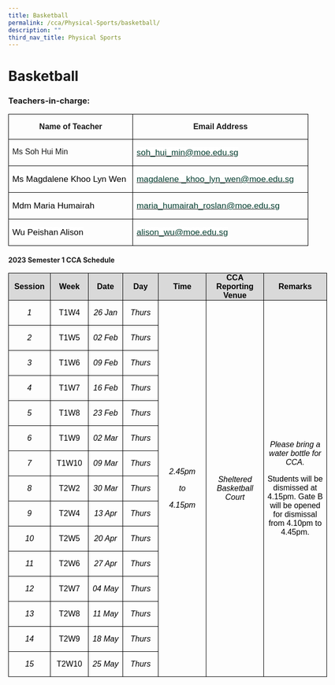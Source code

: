 ```yaml
---
title: Basketball
permalink: /cca/Physical-Sports/basketball/
description: ""
third_nav_title: Physical Sports
---
```

# **Basketball**

### Teachers-in-charge:
   
<table style="width:456.7pt;border-collapse:collapse;border:none;mso-border-alt:solid windowtext .5pt;
 mso-yfti-tbllook:1184;mso-padding-alt:0in 5.4pt 0in 5.4pt;mso-border-insideh:
 .5pt solid windowtext;mso-border-insidev:.5pt solid windowtext" width="0" cellpadding="0" cellspacing="0" border="1" class="MsoNormalTable"><tbody><tr style="mso-yfti-irow:0;mso-yfti-firstrow:yes;height:25.6pt"><td style="width:195.7pt;border:solid windowtext 1.0pt;
  mso-border-alt:solid windowtext .5pt;padding:0in 5.4pt 0in 5.4pt;height:25.6pt" valign="top" width="261"><p style="text-align:center;line-height:115%" align="center" class="MsoNormal"><b><span style="font-family:&quot;Arial&quot;,sans-serif;mso-ansi-language:EN-SG" lang="EN-SG">Name of Teacher</span></b></p></td><td style="width:261.0pt;border:solid windowtext 1.0pt;
  border-left:none;mso-border-left-alt:solid windowtext .5pt;mso-border-alt:
  solid windowtext .5pt;padding:0in 5.4pt 0in 5.4pt;height:25.6pt" valign="top" width="348"><p style="text-align:center;line-height:115%" align="center" class="MsoNormal"><b><span style="font-family:&quot;Arial&quot;,sans-serif;mso-ansi-language:EN-SG" lang="EN-SG">Email Address</span></b></p></td></tr><tr style="mso-yfti-irow:1;height:22.2pt"><td style="width:195.7pt;border:solid windowtext 1.0pt;
  border-top:none;mso-border-top-alt:solid windowtext .5pt;mso-border-alt:solid windowtext .5pt;
  padding:0in 5.4pt 0in 5.4pt;height:22.2pt" valign="top" width="261"><p class="MsoNormal"><span style="font-family:&quot;Arial&quot;,sans-serif;
  mso-ansi-language:EN-SG" lang="EN-SG">Ms Soh Hui Min</span></p></td><td style="width:261.0pt;border-top:none;border-left:
  none;border-bottom:solid windowtext 1.0pt;border-right:solid windowtext 1.0pt;
  mso-border-top-alt:solid windowtext .5pt;mso-border-left-alt:solid windowtext .5pt;
  mso-border-alt:solid windowtext .5pt;padding:0in 5.4pt 0in 5.4pt;height:22.2pt" valign="top" width="348"><p class="MsoNormal"><span lang="EN-GB"><a href="mailto:soh_hui_min@moe.edu.sg"><span style="font-size:13.0pt;font-family:&quot;Arial&quot;,sans-serif;color:#033C2E;
  background:white">soh_hui_min@moe.edu.sg</span></a></span><span style="font-family:&quot;Arial&quot;,sans-serif;mso-ansi-language:EN-SG" lang="EN-SG"></span></p></td></tr><tr style="mso-yfti-irow:2;height:23.1pt"><td style="width:195.7pt;border:solid windowtext 1.0pt;
  border-top:none;mso-border-top-alt:solid windowtext .5pt;mso-border-alt:solid windowtext .5pt;
  padding:0in 5.4pt 0in 5.4pt;height:23.1pt" valign="top" width="261"><p class="MsoNormal"><span style="font-size:13.0pt;font-family:&quot;Arial&quot;,sans-serif;
  color:black;background:white" lang="EN-GB">Ms Magdalene Khoo Lyn Wen</span><span style="font-family:&quot;Arial&quot;,sans-serif;mso-ansi-language:EN-SG" lang="EN-SG"></span></p></td><td style="width:261.0pt;border-top:none;border-left:
  none;border-bottom:solid windowtext 1.0pt;border-right:solid windowtext 1.0pt;
  mso-border-top-alt:solid windowtext .5pt;mso-border-left-alt:solid windowtext .5pt;
  mso-border-alt:solid windowtext .5pt;padding:0in 5.4pt 0in 5.4pt;height:23.1pt" valign="top" width="348"><p class="MsoNormal"><span lang="EN-GB"><a href="mailto:magdalene%20_khoo_lyn_wen@moe.edu.sg"><span style="font-size:
  13.0pt;font-family:&quot;Arial&quot;,sans-serif;color:#033C2E;background:white">magdalene _khoo_lyn_wen@moe.edu.sg</span></a></span><span style="font-family:
  &quot;Arial&quot;,sans-serif;mso-ansi-language:EN-SG" lang="EN-SG"></span></p></td></tr><tr style="mso-yfti-irow:3;height:23.1pt"><td style="width:195.7pt;border:solid windowtext 1.0pt;
  border-top:none;mso-border-top-alt:solid windowtext .5pt;mso-border-alt:solid windowtext .5pt;
  padding:0in 5.4pt 0in 5.4pt;height:23.1pt" valign="top" width="261"><p class="MsoNormal"><span style="font-size:13.0pt;font-family:&quot;Arial&quot;,sans-serif;
  color:black;background:white" lang="EN-GB">Mdm Maria Humairah</span><span style="font-family:&quot;Arial&quot;,sans-serif;mso-ansi-language:EN-SG" lang="EN-SG"></span></p></td><td style="width:261.0pt;border-top:none;border-left:
  none;border-bottom:solid windowtext 1.0pt;border-right:solid windowtext 1.0pt;
  mso-border-top-alt:solid windowtext .5pt;mso-border-left-alt:solid windowtext .5pt;
  mso-border-alt:solid windowtext .5pt;padding:0in 5.4pt 0in 5.4pt;height:23.1pt" valign="top" width="348"><p class="MsoNormal"><span lang="EN-GB"><a href="mailto:maria_humairah_roslan@moe.edu.sg"><span style="font-size:13.0pt;
  font-family:&quot;Arial&quot;,sans-serif;color:#033C2E">maria_humairah_roslan@moe.edu.sg</span></a></span><span style="font-family:&quot;Arial&quot;,sans-serif;mso-ansi-language:EN-SG" lang="EN-SG"></span></p></td></tr><tr style="mso-yfti-irow:4;mso-yfti-lastrow:yes;height:23.1pt"><td style="width:195.7pt;border:solid windowtext 1.0pt;
  border-top:none;mso-border-top-alt:solid windowtext .5pt;mso-border-alt:solid windowtext .5pt;
  padding:0in 5.4pt 0in 5.4pt;height:23.1pt" valign="top" width="261"><p class="MsoNormal"><span style="font-size:13.0pt;font-family:&quot;Arial&quot;,sans-serif;
  color:black;background:white" lang="EN-GB">Wu Peishan Alison</span><span style="font-family:&quot;Arial&quot;,sans-serif" lang="EN-GB"></span></p></td><td style="width:261.0pt;border-top:none;border-left:
  none;border-bottom:solid windowtext 1.0pt;border-right:solid windowtext 1.0pt;
  mso-border-top-alt:solid windowtext .5pt;mso-border-left-alt:solid windowtext .5pt;
  mso-border-alt:solid windowtext .5pt;padding:0in 5.4pt 0in 5.4pt;height:23.1pt" valign="top" width="348"><p class="MsoNormal"><span lang="EN-GB"><a href="mailto:alison_wu@moe.edu.sg"><span style="font-size:13.0pt;font-family:&quot;Arial&quot;,sans-serif;color:#033C2E;
  background:white">alison_wu@moe.edu.sg</span></a></span><span style="font-family:&quot;Arial&quot;,sans-serif;mso-ansi-language:EN-SG" lang="EN-SG"></span></p></td></tr></tbody></table>
       

#### **2023 Semester 1 CCA Schedule**
        
<table style="width:484.9pt;border-collapse:collapse;border:none;mso-border-alt:solid windowtext .5pt;
 mso-yfti-tbllook:1184;mso-padding-alt:0in 5.4pt 0in 5.4pt;mso-border-insideh:
 .5pt solid windowtext;mso-border-insidev:.5pt solid windowtext" width="0" cellpadding="0" cellspacing="0" border="1" class="MsoNormalTable"><tbody><tr style="mso-yfti-irow:0;mso-yfti-firstrow:yes;height:34.6pt"><td style="width:56.85pt;border:solid windowtext 1.0pt;mso-border-alt:
  solid windowtext .5pt;background:#D9D9D9;padding:0in 5.4pt 0in 5.4pt;
  height:34.6pt" width="76"><p style="margin:0in;margin-bottom:.0001pt;text-align:center" align="center"><b><span style="font-family:&quot;Arial&quot;,sans-serif;color:black;mso-ansi-language:EN-US;
  mso-fareast-language:EN-US">Session</span></b></p></td><td style="width:51.6pt;border:solid windowtext 1.0pt;border-left:
  none;mso-border-left-alt:solid windowtext .5pt;mso-border-alt:solid windowtext .5pt;
  background:#D9D9D9;padding:0in 5.4pt 0in 5.4pt;height:34.6pt" width="69"><p style="margin:0in;margin-bottom:.0001pt;text-align:center" align="center"><b><span style="font-family:&quot;Arial&quot;,sans-serif;color:black;mso-ansi-language:EN-US;
  mso-fareast-language:EN-US">Week</span></b></p></td><td style="width:51.6pt;border:solid windowtext 1.0pt;border-left:
  none;mso-border-left-alt:solid windowtext .5pt;mso-border-alt:solid windowtext .5pt;
  background:#D9D9D9;padding:0in 5.4pt 0in 5.4pt;height:34.6pt" width="69"><p style="margin:0in;margin-bottom:.0001pt;text-align:center" align="center"><b><span style="font-family:&quot;Arial&quot;,sans-serif;color:black;mso-ansi-language:EN-US;
  mso-fareast-language:EN-US">Date</span></b></p></td><td style="width:51.55pt;border:solid windowtext 1.0pt;border-left:
  none;mso-border-left-alt:solid windowtext .5pt;mso-border-alt:solid windowtext .5pt;
  background:#D9D9D9;padding:0in 5.4pt 0in 5.4pt;height:34.6pt" width="69"><p style="margin:0in;margin-bottom:.0001pt;text-align:center" align="center"><b><span style="font-family:&quot;Arial&quot;,sans-serif;color:black;mso-ansi-language:EN-US;
  mso-fareast-language:EN-US">Day</span></b></p></td><td style="width:76.7pt;border:solid windowtext 1.0pt;border-left:
  none;mso-border-left-alt:solid windowtext .5pt;mso-border-alt:solid windowtext .5pt;
  background:#D9D9D9;padding:0in 5.4pt 0in 5.4pt;height:34.6pt" width="102"><p style="margin:0in;margin-bottom:.0001pt;text-align:center" align="center"><b><span style="font-family:&quot;Arial&quot;,sans-serif;color:black;mso-ansi-language:EN-US;
  mso-fareast-language:EN-US">Time</span></b></p></td><td style="width:90.2pt;border:solid windowtext 1.0pt;border-left:
  none;mso-border-left-alt:solid windowtext .5pt;mso-border-alt:solid windowtext .5pt;
  background:#D9D9D9;padding:0in 5.4pt 0in 5.4pt;height:34.6pt" width="120"><p style="margin:0in;margin-bottom:.0001pt;text-align:center" align="center"><b><span style="font-family:&quot;Arial&quot;,sans-serif;color:black;mso-ansi-language:EN-US;
  mso-fareast-language:EN-US">CCA Reporting Venue</span></b></p></td><td style="width:106.4pt;border:solid windowtext 1.0pt;border-left:
  none;mso-border-left-alt:solid windowtext .5pt;mso-border-alt:solid windowtext .5pt;
  background:#D9D9D9;padding:0in 5.4pt 0in 5.4pt;height:34.6pt" width="142"><p style="margin:0in;margin-bottom:.0001pt;text-align:center" align="center"><b><span style="font-family:&quot;Arial&quot;,sans-serif;color:black;mso-ansi-language:EN-US;
  mso-fareast-language:EN-US">Remarks</span></b></p></td></tr><tr style="mso-yfti-irow:1;height:19.85pt;mso-height-rule:exactly"><td style="width:56.85pt;border:solid windowtext 1.0pt;border-top:
  none;mso-border-top-alt:solid windowtext .5pt;mso-border-alt:solid windowtext .5pt;
  padding:0in 5.4pt 0in 5.4pt;height:19.85pt;mso-height-rule:exactly" width="76"><p style="text-align:center" align="center" class="MsoNormal"><i><span style="font-family:&quot;Arial&quot;,sans-serif;color:black" lang="EN-GB">1</span></i></p></td><td style="width:51.6pt;border-top:none;border-left:none;border-bottom:
  solid windowtext 1.0pt;border-right:solid windowtext 1.0pt;mso-border-top-alt:
  solid windowtext .5pt;mso-border-left-alt:solid windowtext .5pt;mso-border-alt:
  solid windowtext .5pt;padding:0in 5.4pt 0in 5.4pt;height:19.85pt;mso-height-rule:
  exactly" width="69"><p style="text-align:center" align="center" class="MsoNormal"><span style="font-family:&quot;Arial&quot;,sans-serif;color:black" lang="EN-GB">T1W4</span></p></td><td style="width:51.6pt;border-top:none;border-left:none;border-bottom:
  solid windowtext 1.0pt;border-right:solid windowtext 1.0pt;mso-border-top-alt:
  solid windowtext .5pt;mso-border-left-alt:solid windowtext .5pt;mso-border-alt:
  solid windowtext .5pt;padding:0in 5.4pt 0in 5.4pt;height:19.85pt;mso-height-rule:
  exactly" width="69"><p style="text-align:center" align="center" class="MsoNormal"><i><span style="font-family:&quot;Arial&quot;,sans-serif;color:black" lang="EN-GB">26 Jan</span></i></p></td><td style="width:51.55pt;border-top:none;border-left:none;
  border-bottom:solid windowtext 1.0pt;border-right:solid windowtext 1.0pt;
  mso-border-top-alt:solid windowtext .5pt;mso-border-left-alt:solid windowtext .5pt;
  mso-border-alt:solid windowtext .5pt;padding:0in 5.4pt 0in 5.4pt;height:19.85pt;
  mso-height-rule:exactly" width="69"><p style="text-align:center" align="center" class="MsoNormal"><i><span style="font-family:&quot;Arial&quot;,sans-serif;color:black" lang="EN-GB">Thurs</span></i></p></td><td style="width:76.7pt;border-top:none;border-left:
  none;border-bottom:solid windowtext 1.0pt;border-right:solid windowtext 1.0pt;
  mso-border-top-alt:solid windowtext .5pt;mso-border-left-alt:solid windowtext .5pt;
  mso-border-alt:solid windowtext .5pt;padding:0in 5.4pt 0in 5.4pt;height:19.85pt;
  mso-height-rule:exactly" rowspan="15" width="102"><p style="text-align:center" align="center"><i><span style="font-family:&quot;Arial&quot;,sans-serif;
  color:black;mso-ansi-language:EN-US;mso-fareast-language:EN-US">2.45pm</span></i></p><p style="text-align:center" align="center"><i><span style="font-family:&quot;Arial&quot;,sans-serif;
  color:black;mso-ansi-language:EN-US;mso-fareast-language:EN-US">to</span></i></p><p style="text-align:center" align="center"><i><span style="font-family:&quot;Arial&quot;,sans-serif;
  color:black;mso-ansi-language:EN-US;mso-fareast-language:EN-US">4.15pm</span></i></p></td><td style="width:90.2pt;border-top:none;border-left:
  none;border-bottom:solid windowtext 1.0pt;border-right:solid windowtext 1.0pt;
  mso-border-top-alt:solid windowtext .5pt;mso-border-left-alt:solid windowtext .5pt;
  mso-border-alt:solid windowtext .5pt;padding:0in 5.4pt 0in 5.4pt;height:19.85pt;
  mso-height-rule:exactly" rowspan="15" width="120"><p style="text-align:center" align="center"><i><span style="font-family:&quot;Arial&quot;,sans-serif;
  color:black;mso-ansi-language:EN-US;mso-fareast-language:EN-US">Sheltered Basketball Court</span></i></p></td><td style="width:106.4pt;border-top:none;border-left:
  none;border-bottom:solid windowtext 1.0pt;border-right:solid windowtext 1.0pt;
  mso-border-top-alt:solid windowtext .5pt;mso-border-left-alt:solid windowtext .5pt;
  mso-border-alt:solid windowtext .5pt;padding:0in 5.4pt 0in 5.4pt;height:19.85pt;
  mso-height-rule:exactly" rowspan="15" width="142"><p style="text-align:center" align="center"><i><span style="font-family:&quot;Arial&quot;,sans-serif;
  color:black;mso-ansi-language:EN-US;mso-fareast-language:EN-US">Please bring a water bottle for CCA.</span></i></p><p style="text-align:center" align="center"><span style="font-family:&quot;Arial&quot;,sans-serif;
  color:black;mso-ansi-language:EN-US;mso-fareast-language:EN-US">Students will be dismissed at 4.15pm. Gate B will be opened for dismissal from 4.10pm to 4.45pm.</span></p></td></tr><tr style="mso-yfti-irow:2;height:19.85pt;mso-height-rule:exactly"><td style="width:56.85pt;border:solid windowtext 1.0pt;border-top:
  none;mso-border-top-alt:solid windowtext .5pt;mso-border-alt:solid windowtext .5pt;
  padding:0in 5.4pt 0in 5.4pt;height:19.85pt;mso-height-rule:exactly" width="76"><p style="text-align:center" align="center" class="MsoNormal"><i><span style="font-family:&quot;Arial&quot;,sans-serif;color:black" lang="EN-GB">2</span></i></p></td><td style="width:51.6pt;border-top:none;border-left:none;border-bottom:
  solid windowtext 1.0pt;border-right:solid windowtext 1.0pt;mso-border-top-alt:
  solid windowtext .5pt;mso-border-left-alt:solid windowtext .5pt;mso-border-alt:
  solid windowtext .5pt;padding:0in 5.4pt 0in 5.4pt;height:19.85pt;mso-height-rule:
  exactly" width="69"><p style="text-align:center" align="center" class="MsoNormal"><span style="font-family:&quot;Arial&quot;,sans-serif;color:black" lang="EN-GB">T1W5</span></p></td><td style="width:51.6pt;border-top:none;border-left:none;border-bottom:
  solid windowtext 1.0pt;border-right:solid windowtext 1.0pt;mso-border-top-alt:
  solid windowtext .5pt;mso-border-left-alt:solid windowtext .5pt;mso-border-alt:
  solid windowtext .5pt;padding:0in 5.4pt 0in 5.4pt;height:19.85pt;mso-height-rule:
  exactly" width="69"><p style="text-align:center" align="center" class="MsoNormal"><i><span style="font-family:&quot;Arial&quot;,sans-serif;color:black" lang="EN-GB">02 Feb</span></i></p></td><td style="width:51.55pt;border-top:none;border-left:none;
  border-bottom:solid windowtext 1.0pt;border-right:solid windowtext 1.0pt;
  mso-border-top-alt:solid windowtext .5pt;mso-border-left-alt:solid windowtext .5pt;
  mso-border-alt:solid windowtext .5pt;padding:0in 5.4pt 0in 5.4pt;height:19.85pt;
  mso-height-rule:exactly" width="69"><p style="text-align:center" align="center" class="MsoNormal"><i><span style="font-family:&quot;Arial&quot;,sans-serif;color:black" lang="EN-GB">Thurs</span></i></p></td></tr><tr style="mso-yfti-irow:3;height:19.85pt;mso-height-rule:exactly"><td style="width:56.85pt;border:solid windowtext 1.0pt;border-top:
  none;mso-border-top-alt:solid windowtext .5pt;mso-border-alt:solid windowtext .5pt;
  padding:0in 5.4pt 0in 5.4pt;height:19.85pt;mso-height-rule:exactly" width="76"><p style="text-align:center" align="center" class="MsoNormal"><i><span style="font-family:&quot;Arial&quot;,sans-serif;color:black" lang="EN-GB">3</span></i></p></td><td style="width:51.6pt;border-top:none;border-left:none;border-bottom:
  solid windowtext 1.0pt;border-right:solid windowtext 1.0pt;mso-border-top-alt:
  solid windowtext .5pt;mso-border-left-alt:solid windowtext .5pt;mso-border-alt:
  solid windowtext .5pt;padding:0in 5.4pt 0in 5.4pt;height:19.85pt;mso-height-rule:
  exactly" width="69"><p style="text-align:center" align="center" class="MsoNormal"><span style="font-family:&quot;Arial&quot;,sans-serif;color:black" lang="EN-GB">T1W6</span></p></td><td style="width:51.6pt;border-top:none;border-left:none;border-bottom:
  solid windowtext 1.0pt;border-right:solid windowtext 1.0pt;mso-border-top-alt:
  solid windowtext .5pt;mso-border-left-alt:solid windowtext .5pt;mso-border-alt:
  solid windowtext .5pt;padding:0in 5.4pt 0in 5.4pt;height:19.85pt;mso-height-rule:
  exactly" width="69"><p style="text-align:center" align="center" class="MsoNormal"><i><span style="font-family:&quot;Arial&quot;,sans-serif;color:black" lang="EN-GB">09 Feb</span></i></p></td><td style="width:51.55pt;border-top:none;border-left:none;
  border-bottom:solid windowtext 1.0pt;border-right:solid windowtext 1.0pt;
  mso-border-top-alt:solid windowtext .5pt;mso-border-left-alt:solid windowtext .5pt;
  mso-border-alt:solid windowtext .5pt;padding:0in 5.4pt 0in 5.4pt;height:19.85pt;
  mso-height-rule:exactly" width="69"><p style="text-align:center" align="center" class="MsoNormal"><i><span style="font-family:&quot;Arial&quot;,sans-serif;color:black" lang="EN-GB">Thurs</span></i></p></td></tr><tr style="mso-yfti-irow:4;height:19.85pt;mso-height-rule:exactly"><td style="width:56.85pt;border:solid windowtext 1.0pt;border-top:
  none;mso-border-top-alt:solid windowtext .5pt;mso-border-alt:solid windowtext .5pt;
  padding:0in 5.4pt 0in 5.4pt;height:19.85pt;mso-height-rule:exactly" width="76"><p style="text-align:center" align="center" class="MsoNormal"><i><span style="font-family:&quot;Arial&quot;,sans-serif;color:black" lang="EN-GB">4</span></i></p></td><td style="width:51.6pt;border-top:none;border-left:none;border-bottom:
  solid windowtext 1.0pt;border-right:solid windowtext 1.0pt;mso-border-top-alt:
  solid windowtext .5pt;mso-border-left-alt:solid windowtext .5pt;mso-border-alt:
  solid windowtext .5pt;padding:0in 5.4pt 0in 5.4pt;height:19.85pt;mso-height-rule:
  exactly" width="69"><p style="text-align:center" align="center" class="MsoNormal"><span style="font-family:&quot;Arial&quot;,sans-serif;color:black" lang="EN-GB">T1W7</span></p></td><td style="width:51.6pt;border-top:none;border-left:none;border-bottom:
  solid windowtext 1.0pt;border-right:solid windowtext 1.0pt;mso-border-top-alt:
  solid windowtext .5pt;mso-border-left-alt:solid windowtext .5pt;mso-border-alt:
  solid windowtext .5pt;padding:0in 5.4pt 0in 5.4pt;height:19.85pt;mso-height-rule:
  exactly" width="69"><p style="text-align:center" align="center" class="MsoNormal"><i><span style="font-family:&quot;Arial&quot;,sans-serif;color:black" lang="EN-GB">16 Feb</span></i></p></td><td style="width:51.55pt;border-top:none;border-left:none;
  border-bottom:solid windowtext 1.0pt;border-right:solid windowtext 1.0pt;
  mso-border-top-alt:solid windowtext .5pt;mso-border-left-alt:solid windowtext .5pt;
  mso-border-alt:solid windowtext .5pt;padding:0in 5.4pt 0in 5.4pt;height:19.85pt;
  mso-height-rule:exactly" width="69"><p style="text-align:center" align="center" class="MsoNormal"><i><span style="font-family:&quot;Arial&quot;,sans-serif;color:black" lang="EN-GB">Thurs</span></i></p></td></tr><tr style="mso-yfti-irow:5;height:19.85pt;mso-height-rule:exactly"><td style="width:56.85pt;border:solid windowtext 1.0pt;border-top:
  none;mso-border-top-alt:solid windowtext .5pt;mso-border-alt:solid windowtext .5pt;
  padding:0in 5.4pt 0in 5.4pt;height:19.85pt;mso-height-rule:exactly" width="76"><p style="text-align:center" align="center" class="MsoNormal"><i><span style="font-family:&quot;Arial&quot;,sans-serif;color:black" lang="EN-GB">5</span></i></p></td><td style="width:51.6pt;border-top:none;border-left:none;border-bottom:
  solid windowtext 1.0pt;border-right:solid windowtext 1.0pt;mso-border-top-alt:
  solid windowtext .5pt;mso-border-left-alt:solid windowtext .5pt;mso-border-alt:
  solid windowtext .5pt;padding:0in 5.4pt 0in 5.4pt;height:19.85pt;mso-height-rule:
  exactly" width="69"><p style="text-align:center" align="center" class="MsoNormal"><span style="font-family:&quot;Arial&quot;,sans-serif;color:black" lang="EN-GB">T1W8</span></p></td><td style="width:51.6pt;border-top:none;border-left:none;border-bottom:
  solid windowtext 1.0pt;border-right:solid windowtext 1.0pt;mso-border-top-alt:
  solid windowtext .5pt;mso-border-left-alt:solid windowtext .5pt;mso-border-alt:
  solid windowtext .5pt;padding:0in 5.4pt 0in 5.4pt;height:19.85pt;mso-height-rule:
  exactly" width="69"><p style="text-align:center" align="center" class="MsoNormal"><i><span style="font-family:&quot;Arial&quot;,sans-serif;color:black" lang="EN-GB">23 Feb</span></i></p></td><td style="width:51.55pt;border-top:none;border-left:none;
  border-bottom:solid windowtext 1.0pt;border-right:solid windowtext 1.0pt;
  mso-border-top-alt:solid windowtext .5pt;mso-border-left-alt:solid windowtext .5pt;
  mso-border-alt:solid windowtext .5pt;padding:0in 5.4pt 0in 5.4pt;height:19.85pt;
  mso-height-rule:exactly" width="69"><p style="text-align:center" align="center" class="MsoNormal"><i><span style="font-family:&quot;Arial&quot;,sans-serif;color:black" lang="EN-GB">Thurs</span></i></p></td></tr><tr style="mso-yfti-irow:6;height:19.85pt;mso-height-rule:exactly"><td style="width:56.85pt;border:solid windowtext 1.0pt;border-top:
  none;mso-border-top-alt:solid windowtext .5pt;mso-border-alt:solid windowtext .5pt;
  padding:0in 5.4pt 0in 5.4pt;height:19.85pt;mso-height-rule:exactly" width="76"><p style="text-align:center" align="center" class="MsoNormal"><i><span style="font-family:&quot;Arial&quot;,sans-serif;color:black" lang="EN-GB">6</span></i></p></td><td style="width:51.6pt;border-top:none;border-left:none;border-bottom:
  solid windowtext 1.0pt;border-right:solid windowtext 1.0pt;mso-border-top-alt:
  solid windowtext .5pt;mso-border-left-alt:solid windowtext .5pt;mso-border-alt:
  solid windowtext .5pt;padding:0in 5.4pt 0in 5.4pt;height:19.85pt;mso-height-rule:
  exactly" width="69"><p style="text-align:center" align="center" class="MsoNormal"><span style="font-family:&quot;Arial&quot;,sans-serif;color:black" lang="EN-GB">T1W9</span></p></td><td style="width:51.6pt;border-top:none;border-left:none;border-bottom:
  solid windowtext 1.0pt;border-right:solid windowtext 1.0pt;mso-border-top-alt:
  solid windowtext .5pt;mso-border-left-alt:solid windowtext .5pt;mso-border-alt:
  solid windowtext .5pt;padding:0in 5.4pt 0in 5.4pt;height:19.85pt;mso-height-rule:
  exactly" width="69"><p style="text-align:center" align="center" class="MsoNormal"><i><span style="font-family:&quot;Arial&quot;,sans-serif;color:black" lang="EN-GB">02 Mar</span></i></p></td><td style="width:51.55pt;border-top:none;border-left:none;
  border-bottom:solid windowtext 1.0pt;border-right:solid windowtext 1.0pt;
  mso-border-top-alt:solid windowtext .5pt;mso-border-left-alt:solid windowtext .5pt;
  mso-border-alt:solid windowtext .5pt;padding:0in 5.4pt 0in 5.4pt;height:19.85pt;
  mso-height-rule:exactly" width="69"><p style="text-align:center" align="center" class="MsoNormal"><i><span style="font-family:&quot;Arial&quot;,sans-serif;color:black" lang="EN-GB">Thurs</span></i></p></td></tr><tr style="mso-yfti-irow:7;height:19.85pt;mso-height-rule:exactly"><td style="width:56.85pt;border:solid windowtext 1.0pt;border-top:
  none;mso-border-top-alt:solid windowtext .5pt;mso-border-alt:solid windowtext .5pt;
  padding:0in 5.4pt 0in 5.4pt;height:19.85pt;mso-height-rule:exactly" width="76"><p style="text-align:center" align="center" class="MsoNormal"><i><span style="font-family:&quot;Arial&quot;,sans-serif;color:black" lang="EN-GB">7</span></i></p></td><td style="width:51.6pt;border-top:none;border-left:none;border-bottom:
  solid windowtext 1.0pt;border-right:solid windowtext 1.0pt;mso-border-top-alt:
  solid windowtext .5pt;mso-border-left-alt:solid windowtext .5pt;mso-border-alt:
  solid windowtext .5pt;padding:0in 5.4pt 0in 5.4pt;height:19.85pt;mso-height-rule:
  exactly" width="69"><p style="text-align:center" align="center" class="MsoNormal"><span style="font-family:&quot;Arial&quot;,sans-serif;color:black" lang="EN-GB">T1W10</span></p></td><td style="width:51.6pt;border-top:none;border-left:none;border-bottom:
  solid windowtext 1.0pt;border-right:solid windowtext 1.0pt;mso-border-top-alt:
  solid windowtext .5pt;mso-border-left-alt:solid windowtext .5pt;mso-border-alt:
  solid windowtext .5pt;padding:0in 5.4pt 0in 5.4pt;height:19.85pt;mso-height-rule:
  exactly" width="69"><p style="text-align:center" align="center" class="MsoNormal"><i><span style="font-family:&quot;Arial&quot;,sans-serif;color:black" lang="EN-GB">09 Mar</span></i></p></td><td style="width:51.55pt;border-top:none;border-left:none;
  border-bottom:solid windowtext 1.0pt;border-right:solid windowtext 1.0pt;
  mso-border-top-alt:solid windowtext .5pt;mso-border-left-alt:solid windowtext .5pt;
  mso-border-alt:solid windowtext .5pt;padding:0in 5.4pt 0in 5.4pt;height:19.85pt;
  mso-height-rule:exactly" width="69"><p style="text-align:center" align="center" class="MsoNormal"><i><span style="font-family:&quot;Arial&quot;,sans-serif;color:black" lang="EN-GB">Thurs</span></i></p></td></tr><tr style="mso-yfti-irow:8;height:19.85pt;mso-height-rule:exactly"><td style="width:56.85pt;border:solid windowtext 1.0pt;border-top:
  none;mso-border-top-alt:solid windowtext .5pt;mso-border-alt:solid windowtext .5pt;
  padding:0in 5.4pt 0in 5.4pt;height:19.85pt;mso-height-rule:exactly" width="76"><p style="text-align:center" align="center" class="MsoNormal"><i><span style="font-family:&quot;Arial&quot;,sans-serif;color:black" lang="EN-GB">8</span></i></p></td><td style="width:51.6pt;border-top:none;border-left:none;border-bottom:
  solid windowtext 1.0pt;border-right:solid windowtext 1.0pt;mso-border-top-alt:
  solid windowtext .5pt;mso-border-left-alt:solid windowtext .5pt;mso-border-alt:
  solid windowtext .5pt;padding:0in 5.4pt 0in 5.4pt;height:19.85pt;mso-height-rule:
  exactly" width="69"><p style="text-align:center" align="center" class="MsoNormal"><span style="font-family:&quot;Arial&quot;,sans-serif;color:black" lang="EN-GB">T2W2</span></p></td><td style="width:51.6pt;border-top:none;border-left:none;border-bottom:
  solid windowtext 1.0pt;border-right:solid windowtext 1.0pt;mso-border-top-alt:
  solid windowtext .5pt;mso-border-left-alt:solid windowtext .5pt;mso-border-alt:
  solid windowtext .5pt;padding:0in 5.4pt 0in 5.4pt;height:19.85pt;mso-height-rule:
  exactly" width="69"><p style="text-align:center" align="center" class="MsoNormal"><i><span style="font-family:&quot;Arial&quot;,sans-serif;color:black" lang="EN-GB">30 Mar</span></i></p></td><td style="width:51.55pt;border-top:none;border-left:none;
  border-bottom:solid windowtext 1.0pt;border-right:solid windowtext 1.0pt;
  mso-border-top-alt:solid windowtext .5pt;mso-border-left-alt:solid windowtext .5pt;
  mso-border-alt:solid windowtext .5pt;padding:0in 5.4pt 0in 5.4pt;height:19.85pt;
  mso-height-rule:exactly" width="69"><p style="text-align:center" align="center" class="MsoNormal"><i><span style="font-family:&quot;Arial&quot;,sans-serif;color:black" lang="EN-GB">Thurs</span></i></p></td></tr><tr style="mso-yfti-irow:9;height:19.85pt;mso-height-rule:exactly"><td style="width:56.85pt;border:solid windowtext 1.0pt;border-top:
  none;mso-border-top-alt:solid windowtext .5pt;mso-border-alt:solid windowtext .5pt;
  padding:0in 5.4pt 0in 5.4pt;height:19.85pt;mso-height-rule:exactly" width="76"><p style="text-align:center" align="center" class="MsoNormal"><i><span style="font-family:&quot;Arial&quot;,sans-serif;color:black" lang="EN-GB">9</span></i></p></td><td style="width:51.6pt;border-top:none;border-left:none;border-bottom:
  solid windowtext 1.0pt;border-right:solid windowtext 1.0pt;mso-border-top-alt:
  solid windowtext .5pt;mso-border-left-alt:solid windowtext .5pt;mso-border-alt:
  solid windowtext .5pt;padding:0in 5.4pt 0in 5.4pt;height:19.85pt;mso-height-rule:
  exactly" width="69"><p style="text-align:center" align="center" class="MsoNormal"><span style="font-family:&quot;Arial&quot;,sans-serif;color:black" lang="EN-GB">T2W4</span></p></td><td style="width:51.6pt;border-top:none;border-left:none;border-bottom:
  solid windowtext 1.0pt;border-right:solid windowtext 1.0pt;mso-border-top-alt:
  solid windowtext .5pt;mso-border-left-alt:solid windowtext .5pt;mso-border-alt:
  solid windowtext .5pt;padding:0in 5.4pt 0in 5.4pt;height:19.85pt;mso-height-rule:
  exactly" width="69"><p style="text-align:center" align="center" class="MsoNormal"><i><span style="font-family:&quot;Arial&quot;,sans-serif;color:black" lang="EN-GB">13 Apr</span></i></p></td><td style="width:51.55pt;border-top:none;border-left:none;
  border-bottom:solid windowtext 1.0pt;border-right:solid windowtext 1.0pt;
  mso-border-top-alt:solid windowtext .5pt;mso-border-left-alt:solid windowtext .5pt;
  mso-border-alt:solid windowtext .5pt;padding:0in 5.4pt 0in 5.4pt;height:19.85pt;
  mso-height-rule:exactly" width="69"><p style="text-align:center" align="center" class="MsoNormal"><i><span style="font-family:&quot;Arial&quot;,sans-serif;color:black" lang="EN-GB">Thurs</span></i></p></td></tr><tr style="mso-yfti-irow:10;height:19.85pt;mso-height-rule:exactly"><td style="width:56.85pt;border:solid windowtext 1.0pt;border-top:
  none;mso-border-top-alt:solid windowtext .5pt;mso-border-alt:solid windowtext .5pt;
  padding:0in 5.4pt 0in 5.4pt;height:19.85pt;mso-height-rule:exactly" width="76"><p style="text-align:center" align="center" class="MsoNormal"><i><span style="font-family:&quot;Arial&quot;,sans-serif;color:black" lang="EN-GB">10</span></i></p></td><td style="width:51.6pt;border-top:none;border-left:none;border-bottom:
  solid windowtext 1.0pt;border-right:solid windowtext 1.0pt;mso-border-top-alt:
  solid windowtext .5pt;mso-border-left-alt:solid windowtext .5pt;mso-border-alt:
  solid windowtext .5pt;padding:0in 5.4pt 0in 5.4pt;height:19.85pt;mso-height-rule:
  exactly" width="69"><p style="text-align:center" align="center" class="MsoNormal"><span style="font-family:&quot;Arial&quot;,sans-serif;color:black" lang="EN-GB">T2W5</span></p></td><td style="width:51.6pt;border-top:none;border-left:none;border-bottom:
  solid windowtext 1.0pt;border-right:solid windowtext 1.0pt;mso-border-top-alt:
  solid windowtext .5pt;mso-border-left-alt:solid windowtext .5pt;mso-border-alt:
  solid windowtext .5pt;padding:0in 5.4pt 0in 5.4pt;height:19.85pt;mso-height-rule:
  exactly" width="69"><p style="text-align:center" align="center" class="MsoNormal"><i><span style="font-family:&quot;Arial&quot;,sans-serif;color:black" lang="EN-GB">20 Apr</span></i></p></td><td style="width:51.55pt;border-top:none;border-left:none;
  border-bottom:solid windowtext 1.0pt;border-right:solid windowtext 1.0pt;
  mso-border-top-alt:solid windowtext .5pt;mso-border-left-alt:solid windowtext .5pt;
  mso-border-alt:solid windowtext .5pt;padding:0in 5.4pt 0in 5.4pt;height:19.85pt;
  mso-height-rule:exactly" width="69"><p style="text-align:center" align="center" class="MsoNormal"><i><span style="font-family:&quot;Arial&quot;,sans-serif;color:black" lang="EN-GB">Thurs</span></i></p></td></tr><tr style="mso-yfti-irow:11;height:19.85pt;mso-height-rule:exactly"><td style="width:56.85pt;border:solid windowtext 1.0pt;border-top:
  none;mso-border-top-alt:solid windowtext .5pt;mso-border-alt:solid windowtext .5pt;
  padding:0in 5.4pt 0in 5.4pt;height:19.85pt;mso-height-rule:exactly" width="76"><p style="text-align:center" align="center" class="MsoNormal"><i><span style="font-family:&quot;Arial&quot;,sans-serif;color:black" lang="EN-GB">11</span></i></p></td><td style="width:51.6pt;border-top:none;border-left:none;border-bottom:
  solid windowtext 1.0pt;border-right:solid windowtext 1.0pt;mso-border-top-alt:
  solid windowtext .5pt;mso-border-left-alt:solid windowtext .5pt;mso-border-alt:
  solid windowtext .5pt;padding:0in 5.4pt 0in 5.4pt;height:19.85pt;mso-height-rule:
  exactly" width="69"><p style="text-align:center" align="center" class="MsoNormal"><span style="font-family:&quot;Arial&quot;,sans-serif;color:black" lang="EN-GB">T2W6</span></p></td><td style="width:51.6pt;border-top:none;border-left:none;border-bottom:
  solid windowtext 1.0pt;border-right:solid windowtext 1.0pt;mso-border-top-alt:
  solid windowtext .5pt;mso-border-left-alt:solid windowtext .5pt;mso-border-alt:
  solid windowtext .5pt;padding:0in 5.4pt 0in 5.4pt;height:19.85pt;mso-height-rule:
  exactly" width="69"><p style="text-align:center" align="center" class="MsoNormal"><i><span style="font-family:&quot;Arial&quot;,sans-serif;color:black" lang="EN-GB">27 Apr</span></i></p></td><td style="width:51.55pt;border-top:none;border-left:none;
  border-bottom:solid windowtext 1.0pt;border-right:solid windowtext 1.0pt;
  mso-border-top-alt:solid windowtext .5pt;mso-border-left-alt:solid windowtext .5pt;
  mso-border-alt:solid windowtext .5pt;padding:0in 5.4pt 0in 5.4pt;height:19.85pt;
  mso-height-rule:exactly" width="69"><p style="text-align:center" align="center" class="MsoNormal"><i><span style="font-family:&quot;Arial&quot;,sans-serif;color:black" lang="EN-GB">Thurs</span></i></p></td></tr><tr style="mso-yfti-irow:12;height:19.85pt;mso-height-rule:exactly"><td style="width:56.85pt;border:solid windowtext 1.0pt;border-top:
  none;mso-border-top-alt:solid windowtext .5pt;mso-border-alt:solid windowtext .5pt;
  padding:0in 5.4pt 0in 5.4pt;height:19.85pt;mso-height-rule:exactly" width="76"><p style="text-align:center" align="center" class="MsoNormal"><i><span style="font-family:&quot;Arial&quot;,sans-serif;color:black" lang="EN-GB">12</span></i></p></td><td style="width:51.6pt;border-top:none;border-left:none;border-bottom:
  solid windowtext 1.0pt;border-right:solid windowtext 1.0pt;mso-border-top-alt:
  solid windowtext .5pt;mso-border-left-alt:solid windowtext .5pt;mso-border-alt:
  solid windowtext .5pt;padding:0in 5.4pt 0in 5.4pt;height:19.85pt;mso-height-rule:
  exactly" width="69"><p style="text-align:center" align="center" class="MsoNormal"><span style="font-family:&quot;Arial&quot;,sans-serif;color:black" lang="EN-GB">T2W7</span></p></td><td style="width:51.6pt;border-top:none;border-left:none;border-bottom:
  solid windowtext 1.0pt;border-right:solid windowtext 1.0pt;mso-border-top-alt:
  solid windowtext .5pt;mso-border-left-alt:solid windowtext .5pt;mso-border-alt:
  solid windowtext .5pt;padding:0in 5.4pt 0in 5.4pt;height:19.85pt;mso-height-rule:
  exactly" width="69"><p style="text-align:center" align="center" class="MsoNormal"><i><span style="font-family:&quot;Arial&quot;,sans-serif;color:black" lang="EN-GB">04 May</span></i></p></td><td style="width:51.55pt;border-top:none;border-left:none;
  border-bottom:solid windowtext 1.0pt;border-right:solid windowtext 1.0pt;
  mso-border-top-alt:solid windowtext .5pt;mso-border-left-alt:solid windowtext .5pt;
  mso-border-alt:solid windowtext .5pt;padding:0in 5.4pt 0in 5.4pt;height:19.85pt;
  mso-height-rule:exactly" width="69"><p style="text-align:center" align="center" class="MsoNormal"><i><span style="font-family:&quot;Arial&quot;,sans-serif;color:black" lang="EN-GB">Thurs</span></i></p></td></tr><tr style="mso-yfti-irow:13;height:19.85pt;mso-height-rule:exactly"><td style="width:56.85pt;border:solid windowtext 1.0pt;border-top:
  none;mso-border-top-alt:solid windowtext .5pt;mso-border-alt:solid windowtext .5pt;
  padding:0in 5.4pt 0in 5.4pt;height:19.85pt;mso-height-rule:exactly" width="76"><p style="text-align:center" align="center" class="MsoNormal"><i><span style="font-family:&quot;Arial&quot;,sans-serif;color:black" lang="EN-GB">13</span></i></p></td><td style="width:51.6pt;border-top:none;border-left:none;border-bottom:
  solid windowtext 1.0pt;border-right:solid windowtext 1.0pt;mso-border-top-alt:
  solid windowtext .5pt;mso-border-left-alt:solid windowtext .5pt;mso-border-alt:
  solid windowtext .5pt;padding:0in 5.4pt 0in 5.4pt;height:19.85pt;mso-height-rule:
  exactly" width="69"><p style="text-align:center" align="center" class="MsoNormal"><span style="font-family:&quot;Arial&quot;,sans-serif;color:black" lang="EN-GB">T2W8</span></p></td><td style="width:51.6pt;border-top:none;border-left:none;border-bottom:
  solid windowtext 1.0pt;border-right:solid windowtext 1.0pt;mso-border-top-alt:
  solid windowtext .5pt;mso-border-left-alt:solid windowtext .5pt;mso-border-alt:
  solid windowtext .5pt;padding:0in 5.4pt 0in 5.4pt;height:19.85pt;mso-height-rule:
  exactly" width="69"><p style="text-align:center" align="center" class="MsoNormal"><i><span style="font-family:&quot;Arial&quot;,sans-serif;color:black" lang="EN-GB">11 May</span></i></p></td><td style="width:51.55pt;border-top:none;border-left:none;
  border-bottom:solid windowtext 1.0pt;border-right:solid windowtext 1.0pt;
  mso-border-top-alt:solid windowtext .5pt;mso-border-left-alt:solid windowtext .5pt;
  mso-border-alt:solid windowtext .5pt;padding:0in 5.4pt 0in 5.4pt;height:19.85pt;
  mso-height-rule:exactly" width="69"><p style="text-align:center" align="center" class="MsoNormal"><i><span style="font-family:&quot;Arial&quot;,sans-serif;color:black" lang="EN-GB">Thurs</span></i></p></td></tr><tr style="mso-yfti-irow:14;height:19.85pt;mso-height-rule:exactly"><td style="width:56.85pt;border:solid windowtext 1.0pt;border-top:
  none;mso-border-top-alt:solid windowtext .5pt;mso-border-alt:solid windowtext .5pt;
  padding:0in 5.4pt 0in 5.4pt;height:19.85pt;mso-height-rule:exactly" width="76"><p style="text-align:center" align="center" class="MsoNormal"><i><span style="font-family:&quot;Arial&quot;,sans-serif;color:black" lang="EN-GB">14</span></i></p></td><td style="width:51.6pt;border-top:none;border-left:none;border-bottom:
  solid windowtext 1.0pt;border-right:solid windowtext 1.0pt;mso-border-top-alt:
  solid windowtext .5pt;mso-border-left-alt:solid windowtext .5pt;mso-border-alt:
  solid windowtext .5pt;padding:0in 5.4pt 0in 5.4pt;height:19.85pt;mso-height-rule:
  exactly" width="69"><p style="text-align:center" align="center" class="MsoNormal"><span style="font-family:&quot;Arial&quot;,sans-serif;color:black" lang="EN-GB">T2W9</span></p></td><td style="width:51.6pt;border-top:none;border-left:none;border-bottom:
  solid windowtext 1.0pt;border-right:solid windowtext 1.0pt;mso-border-top-alt:
  solid windowtext .5pt;mso-border-left-alt:solid windowtext .5pt;mso-border-alt:
  solid windowtext .5pt;padding:0in 5.4pt 0in 5.4pt;height:19.85pt;mso-height-rule:
  exactly" width="69"><p style="text-align:center" align="center" class="MsoNormal"><i><span style="font-family:&quot;Arial&quot;,sans-serif;color:black" lang="EN-GB">18 May</span></i></p></td><td style="width:51.55pt;border-top:none;border-left:none;
  border-bottom:solid windowtext 1.0pt;border-right:solid windowtext 1.0pt;
  mso-border-top-alt:solid windowtext .5pt;mso-border-left-alt:solid windowtext .5pt;
  mso-border-alt:solid windowtext .5pt;padding:0in 5.4pt 0in 5.4pt;height:19.85pt;
  mso-height-rule:exactly" width="69"><p style="text-align:center" align="center" class="MsoNormal"><i><span style="font-family:&quot;Arial&quot;,sans-serif;color:black" lang="EN-GB">Thurs</span></i></p></td></tr><tr style="mso-yfti-irow:15;mso-yfti-lastrow:yes;height:19.85pt;mso-height-rule:
  exactly"><td style="width:56.85pt;border:solid windowtext 1.0pt;border-top:
  none;mso-border-top-alt:solid windowtext .5pt;mso-border-alt:solid windowtext .5pt;
  padding:0in 5.4pt 0in 5.4pt;height:19.85pt;mso-height-rule:exactly" width="76"><p style="text-align:center" align="center" class="MsoNormal"><i><span style="font-family:&quot;Arial&quot;,sans-serif;color:black" lang="EN-GB">15</span></i></p></td><td style="width:51.6pt;border-top:none;border-left:none;border-bottom:
  solid windowtext 1.0pt;border-right:solid windowtext 1.0pt;mso-border-top-alt:
  solid windowtext .5pt;mso-border-left-alt:solid windowtext .5pt;mso-border-alt:
  solid windowtext .5pt;padding:0in 5.4pt 0in 5.4pt;height:19.85pt;mso-height-rule:
  exactly" width="69"><p style="text-align:center" align="center" class="MsoNormal"><span style="font-family:&quot;Arial&quot;,sans-serif;color:black" lang="EN-GB">T2W10</span></p></td><td style="width:51.6pt;border-top:none;border-left:none;border-bottom:
  solid windowtext 1.0pt;border-right:solid windowtext 1.0pt;mso-border-top-alt:
  solid windowtext .5pt;mso-border-left-alt:solid windowtext .5pt;mso-border-alt:
  solid windowtext .5pt;padding:0in 5.4pt 0in 5.4pt;height:19.85pt;mso-height-rule:
  exactly" width="69"><p style="text-align:center" align="center" class="MsoNormal"><i><span style="font-family:&quot;Arial&quot;,sans-serif;color:black" lang="EN-GB">25 May</span></i></p></td><td style="width:51.55pt;border-top:none;border-left:none;
  border-bottom:solid windowtext 1.0pt;border-right:solid windowtext 1.0pt;
  mso-border-top-alt:solid windowtext .5pt;mso-border-left-alt:solid windowtext .5pt;
  mso-border-alt:solid windowtext .5pt;padding:0in 5.4pt 0in 5.4pt;height:19.85pt;
  mso-height-rule:exactly" width="69"><p style="text-align:center" align="center" class="MsoNormal"><i><span style="font-family:&quot;Arial&quot;,sans-serif;color:black" lang="EN-GB">Thurs</span></i></p></td></tr></tbody></table>